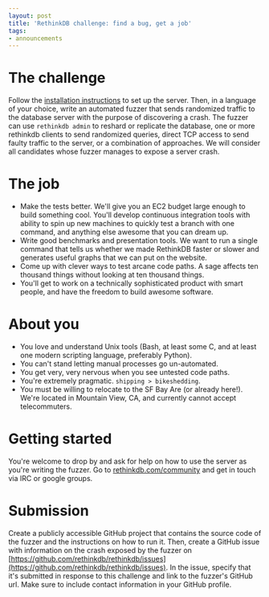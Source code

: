 ```yaml
---
layout: post
title: 'RethinkDB challenge: find a bug, get a job'
tags:
- announcements
--- 
```


# The challenge

Follow the [installation instructions](/docs/install/) to set up the
server. Then, in a language of your choice, write an automated fuzzer
that sends randomized traffic to the database server with the purpose
of discovering a crash. The fuzzer can use `rethinkdb admin` to
reshard or replicate the database, one or more rethinkdb clients to
send randomized queries, direct TCP access to send faulty traffic to
the server, or a combination of approaches. We will consider all
candidates whose fuzzer manages to expose a server crash.

# The job

- Make the tests better. We'll give you an EC2 budget large enough to
  build something cool. You'll develop continuous integration
  tools with ability to spin up new machines to quickly test
  a branch with one command, and anything else awesome that you can
  dream up.
- Write good benchmarks and presentation tools. We want to run a
  single command that tells us whether we made RethinkDB faster or
  slower and generates useful graphs that we can put on the website.
- Come up with clever ways to test arcane code paths.  A sage affects
  ten thousand things without looking at ten thousand things.
- You'll get to work on a technically sophisticated product with smart
  people, and have the freedom to build awesome software.

# About you

- You love and understand Unix tools (Bash, at least some C, and at
  least one modern scripting language, preferably Python).
- You can't stand letting manual processes go un-automated.
- You get very, very nervous when you see untested code paths.
- You're extremely pragmatic. `shipping > bikeshedding`.
- You must be willing to relocate to the SF Bay Are (or already
  here!). We're located in Mountain View, CA, and currently cannot
  accept telecommuters.

# Getting started

You're welcome to drop by and ask for help on how to use the server as
you're writing the fuzzer. Go to [rethinkdb.com/community](/community)
and get in touch via IRC or google groups.

# Submission

Create a publicly accessible GitHub project that contains the source
code of the fuzzer and the instructions on how to run it. Then, create
a GitHub issue with information on the crash exposed by the fuzzer on
[https://github.com/rethinkdb/rethinkdb/issues](https://github.com/rethinkdb/rethinkdb/issues). In
the issue, specify that it's submitted in response to this challenge
and link to the fuzzer's GitHub url. Make sure to include contact
information in your GitHub profile.
